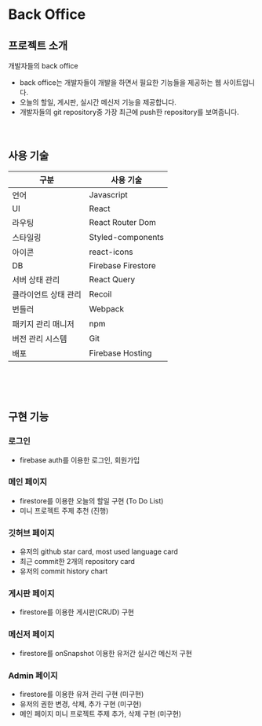 # Back Office

## 프로젝트 소개

개발자들의 back office

- back office는 개발자들이 개발을 하면서 필요한 기능들을 제공하는 웹 사이트입니다.
- 오늘의 할일, 게시판, 실시간 메신저 기능을 제공합니다.
- 개발자들의 git repository중 가장 최근에 push한 repository를 보여줍니다.
  <br/>
  <br/>
  <br/>

## 사용 기술

| 구분                 | 사용 기술          |
| -------------------- | ------------------ |
| 언어                 | Javascript         |
| UI                   | React              |
| 라우팅               | React Router Dom   |
| 스타일링             | Styled-components  |
| 아이콘               | react-icons        |
| DB                   | Firebase Firestore |
| 서버 상태 관리       | React Query        |
| 클라이언트 상태 관리 | Recoil             |
| 번들러               | Webpack            |
| 패키지 관리 매니저   | npm                |
| 버전 관리 시스템     | Git                |
| 배포                 | Firebase Hosting   |

<br/>
<br/>
<br/>

## 구현 기능

### 로그인

- firebase auth를 이용한 로그인, 회원가입

### 메인 페이지

- firestore를 이용한 오늘의 할일 구현 (To Do List)
- 미니 프로젝트 주제 추천 (진행)

### 깃허브 페이지

- 유저의 github star card, most used language card
- 최근 commit한 2개의 repository card
- 유저의 commit history chart

### 게시판 페이지

- firestore를 이용한 게시판(CRUD) 구현

### 메신저 페이지

- firestore를 onSnapshot 이용한 유저간 실시간 메신저 구현

### Admin 페이지

- firestore를 이용한 유저 관리 구현 (미구현)
- 유저의 권한 변경, 삭제, 추가 구현 (미구현)
- 메인 페이지 미니 프로젝트 주제 추가, 삭제 구현 (미구현)
  <br/>
  <br/>
  <br/>
